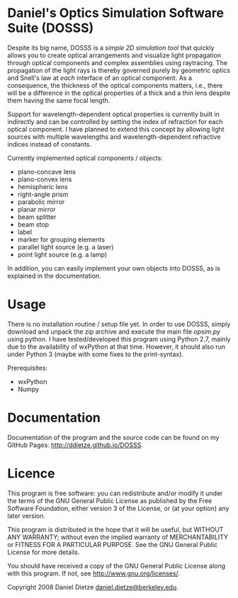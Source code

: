 Daniel's Optics Simulation Software Suite (DOSSS)
=================================================

Despite its big name, DOSSS is a *simple 2D simulation tool* that quickly allows you to create optical arrangements and visualize light propagation through optical components and complex assemblies using raytracing. The propagation of the light rays is thereby governed purely by geometric optics and Snell's law at *each* interface of an optical component. As a consequence, the thickness of the optical components matters, i.e., there will be a difference in the optical properties of a thick and a thin lens despite them having the same focal length.

Support for wavelength-dependent optical properties is currently built in indirectly and can be controlled by setting the index of refraction for each optical component. I have planned to extend this concept by allowing light sources with multiple wavelengths and wavelength-dependent refractive indices instead of constants.

Currently implemented optical components / objects:
* plano-concave lens
* plano-convex lens
* hemispheric lens
* right-angle prism
* parabolic mirror
* planar mirror
* beam splitter
* beam stop
* label
* marker for grouping elements
* parallel light source (e.g. a laser)
* point light source (e.g. a lamp)

In addition, you can easily implement your own objects into DOSSS, as is explained in the documentation.

Usage
=====

There is no installation routine / setup file yet. In order to use DOSSS, simply download and unpack the zip archive and execute the main file *opsim.py* using python. I have tested/developed this program using Python 2.7, mainly due to the availability of wxPython at that time. However, it should also run under Python 3 (maybe with some fixes to the print-syntax).  

Prerequisites: 
* wxPython
* Numpy

Documentation
=============

Documentation of the program and the source code can be found on my GitHub Pages: <http://ddietze.github.io/DOSSS>.
   
Licence
=======

This program is free software: you can redistribute and/or modify 
it under the terms of the GNU General Public License as published by
the Free Software Foundation, either version 3 of the License, or
(at your option) any later version.

This program is distributed in the hope that it will be useful,
but WITHOUT ANY WARRANTY; without even the implied warranty of
MERCHANTABILITY or FITNESS FOR A PARTICULAR PURPOSE.  See the
GNU General Public License for more details.

You should have received a copy of the GNU General Public License
along with this program.  If not, see <http://www.gnu.org/licenses/>.

Copyright 2008 Daniel Dietze <daniel.dietze@berkeley.edu>. 
